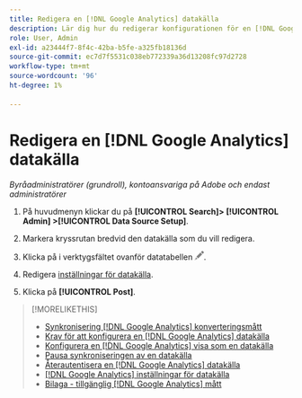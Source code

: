```yaml
---
title: Redigera en [!DNL Google Analytics] datakälla
description: Lär dig hur du redigerar konfigurationen för en [!DNL Google Analytics] datakälla.
role: User, Admin
exl-id: a23444f7-8f4c-42ba-b5fe-a325fb18136d
source-git-commit: ec7d7f5531c038eb772339a36d13208fc97d2728
workflow-type: tm+mt
source-wordcount: '96'
ht-degree: 1%

---
```


# Redigera en [!DNL Google Analytics] datakälla

*Byråadministratörer (grundroll), kontoansvariga på Adobe och endast administratörer*

1. På huvudmenyn klickar du på **[!UICONTROL Search]> [!UICONTROL Admin] >[!UICONTROL Data Source Setup]**.

1. Markera kryssrutan bredvid den datakälla som du vill redigera.

1. Klicka på i verktygsfältet ovanför datatabellen ![Redigera](/help/search-social-commerce/assets/edit.png "Redigera").

1. Redigera [inställningar för datakälla](data-source-settings.md).

1. Klicka på **[!UICONTROL Post]**.

>[!MORELIKETHIS]
>
>* [Synkronisering [!DNL Google Analytics] konverteringsmått](data-source-about.md)
>* [Krav för att konfigurera en [!DNL Google Analytics] datakälla](data-source-prerequisites.md)
>* [Konfigurera en [!DNL Google Analytics] visa som en datakälla](data-source-configure.md)
>* [Pausa synkroniseringen av en datakälla](data-source-pause.md)
>* [Återautentisera en [!DNL Google Analytics] datakälla](data-source-reauthenticate.md)
>* [[!DNL Google Analytics] inställningar för datakälla](data-source-settings.md)
>* [Bilaga - tillgänglig [!DNL Google Analytics] mått](data-source-ga-metrics.md)
